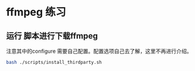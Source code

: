 # ffmpeg 练习

## 运行 脚本进行下载ffmpeg

注意其中的configure 需要自己配置。配置选项自己去了解，这里不再进行介绍。

``` bash
bash ./scripts/install_thirdparty.sh  
```

